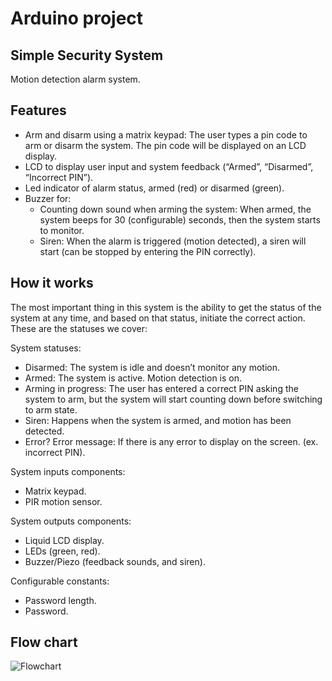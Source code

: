 # Arduino project

## Simple Security System

Motion detection alarm system.

## Features

- Arm and disarm using a matrix keypad: The user types a pin code to arm or disarm the system. The pin code will be displayed on an LCD display.
- LCD to display user input and system feedback (“Armed”, “Disarmed”, “Incorrect PIN”).
- Led indicator of alarm status, armed (red) or disarmed (green).
- Buzzer for:
  - Counting down sound when arming the system: When armed, the system beeps for 30 (configurable) seconds, then the system starts to monitor.
  - Siren: When the alarm is triggered (motion detected), a siren will start (can be stopped by entering the PIN correctly).

## How it works

The most important thing in this system is the ability to get the status of the system at any time, and based on that status, initiate the correct action. These are the statuses we cover:

System statuses:

- Disarmed: The system is idle and doesn’t monitor any motion.
- Armed: The system is active. Motion detection is on.
- Arming in progress: The user has entered a correct PIN asking the system to arm, but the system will start counting down before switching to arm state.
- Siren: Happens when the system is armed, and motion has been detected.
- Error? Error message: If there is any error to display on the screen. (ex. incorrect PIN).

System inputs components:

- Matrix keypad.
- PIR motion sensor.

System outputs components:

- Liquid LCD display.
- LEDs (green, red).
- Buzzer/Piezo (feedback sounds, and siren).

Configurable constants:

- Password length.
- Password.

## Flow chart

![Flowchart](https://github.com/user-attachments/assets/f72e3549-251f-4274-8065-14fb5f8897d3)

